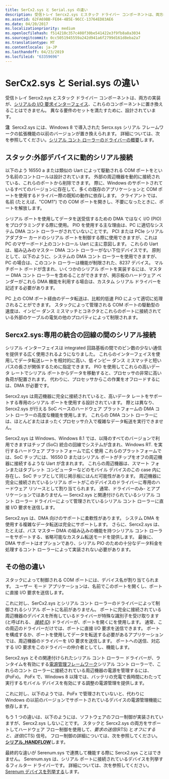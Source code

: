 ```yaml
---
title: SerCx2.sys と Serial.sys の違い
description: 受信トレイ Sercx2.sys とスタック ドライバー コンポーネントは、両方は、シリアルの I/O 要求インターフェイスを実装、これらのコンポーネントは互換性がありません。 異なる要件のセットを満たすために、設計されています。
ms.assetid: 62FA69BB-FE04-4B5E-96CC-13764ED83AE6
ms.date: 04/20/2017
ms.localizationpriority: medium
ms.openlocfilehash: f514210c357c408f30be541422e3f9fb8a8a3034
ms.sourcegitcommit: 0cc5051945559a242d941a6f2799d161d8eba2a7
ms.translationtype: MT
ms.contentlocale: ja-JP
ms.lasthandoff: 04/23/2019
ms.locfileid: "63359696"
---
```

# <a name="differences-between-sercx2sys-and-serialsys"></a>SerCx2.sys と Serial.sys の違い


受信トレイ Sercx2.sys とスタック ドライバー コンポーネントは、両方の実装が、[シリアルの I/O 要求インターフェイス](serial-i-o-request-interface.md)、これらのコンポーネントに置き換えることはできません。 異なる要件のセットを満たすために、設計されています。

**注**  Sercx2.sys には、Windows 8 で導入された Sercx.sys シリアル フレームワークの拡張機能の以前のバージョンが置き換えられます。 詳細については、次を参照してください。[シリアル コント ローラーのドライバーの概要](serial-drivers-overview.md)します。

 

## <a name="serialsys-dynamic-serial-connections-to-external-devices"></a>スタック:外部デバイスに動的シリアル接続


以下のよう 16550 a または類似の Uart によって駆動される COM ポートをという名前のコントロールは設計されています。 外部の周辺機器を動的に接続されている、これらのポートから削除できます。 際に、Windows のサポートされているすべてのバージョンに存在して、多くの既存のアプリケーションと COM ポートを使用するドライバー際の既知の動作に依存します。 クライアントでは、名前 (たとえば、"COM1") での COM ポートを開きし、不要になったときに、ポートを解放します。

シリアル ポートを使用してデータを送受信するための DMA ではなく I/O (PIO) をプログラミングする際に使用。 PIO を使用する主な理由は、PC に適切なシステム DMA コント ローラーがされていないことです。 PCI または PCIe シリアル アダプター カードのシリアル ポートを制御する際に使用できますが、これは PC のマザーボード上のコントロール Uart に主に意図します。 これらの Uart は、組み込みのマスター DMA コント ローラーがない下位デバイスです。 原則として、以下のように、システムの DMA コント ローラーを使用できますが、PC の場合は、このコント ローラーは機能が制限された、8237 デバイス。 マルチポート ボードが含まれ、いくつかのシリアル ポートを実装するには、マスター DMA コント ローラーを含めることができますが、掲示板のハードウェア ベンダーがこれら DMA 機能を利用する場合は、カスタム シリアル ドライバーを記述する必要があります。

PC 上の COM ポート経由のデータ転送は、比較的低速 PIO によって適切に処理されることができます。 スタックによって管理される COM ポートの駆動型の速度は、インピー ダンス ミスマッチとコネクタとこれらのポートに接続されている外部のケーブルの電気の他のプロパティによって制限されます。

## <a name="sercx2sys-dedicated-serial-connections-between-integrated-circuits"></a>Sercx2.sys:専用の統合の回線の間のシリアル接続


シリアル インターフェイスは integrated 回路基板の間でのピン数の少ない通信を提供する広く使用されるようになりました。 これらのインターフェイスを使用してデータ転送レートを相対的に高い、低インピー ダンス ミスマッチと短いパスの長さが関係するために指定できます。 PIO を使用してこれらの高いデータ レートでシリアル ポートからデータを移動すると、プロセッサの非常に高い負荷が配置されます。 代わりに、プロセッサからこの作業をオフロードするには、DMA が必要です。

Sercx2.sys は周辺機器に完全に接続されていると、高いデータ レートをサポートする専用のシリアル ポートを使用する設計されています。 際とは異なり、Sercx2.sys が行える SoC ベースのハードウェア プラットフォームの DMA コント ローラーの高度な機能を使用します。 これらの DMA コント ローラーには、ほとんどまたはまったくプロセッサ介入で複雑なデータ転送を実行できません。

Sercx2.sys は Windows、Windows 8.1 では、以降のすべてのバージョンで利用できますはチップ (SoC) 統合の回線でシステムが含まれ、Windows RT. を実行するハードウェア プラットフォームで広く使用 これらのプラットフォームでは、SoC チップには、16550 D またはシリアル ポートがチップをオフの周辺機器に接続するような Uart が含まれます。 これらの周辺機器は、スマート フォンまたはタブレット コンピューターなどのモバイル デバイスのこの case 内に存在し、SoC チップとして同じ掲示板にはんだ可能性があります。 周辺機器に完全に接続されているシリアル ポートがこのデバイスのドライバーに専用のハードウェア リソースとして割り当てられます。 通常、ドライバーのみ- とアプリケーションではありません — Sercx2.sys と関連付けられているシリアル コント ローラー ドライバーによって管理されているシリアル コント ローラーに直接 I/O 要求を送信します。

Sercx2.sys は、DMA 向けのサポートに柔軟性があります。 システム DMA を使用する複雑なデータ転送は完全にサポートします。 さらに、Sercx2.sys は、たとえば、バス マスター DMA の組み込みの機能を持つシリアル コント ローラーをサポートする、省略可能なカスタム転送モードを提供します。 最後に、DMA サポートはオプションであり、シリアル PIO のための十分なデータ料金を処理するコント ローラーによって実装されない必要があります。

## <a name="other-differences"></a>その他の違い


スタックによって制御される COM ポートには、デバイス名が割り当てられます。 ユーザー モード アプリケーションは、名前でこのポートを開くし、ポートに直接 I/O 要求を送信します。

これに対し、SerCx2.sys とシリアル コント ローラーのドライバーによって制御されるシリアル ポートに名前がありません。 ポートに完全に接続されている周辺機器のデバイスを所有しているドライバーが特殊な識別子を受け取ります (と呼ばれる、 [*接続 ID*](connection-ids-for-serially-connected-peripheral-devices.md)) ドライバーが、ポートを開くにを使用します。 通常、この周辺のドライバーだけでは、ポートに直接 I/O 要求を送信できます。 ポートを構成するか、ポートを使用してデータを転送する必要があるアプリケーションでは、周辺機器のドライバーを I/O 要求を送信します。 ポートへの送信、対応する I/O 要求をこのドライバーの仲介者としてし、機能します。

Sercx2.sys とその関連付けられたシリアル コント ローラー ドライバーが、ランタイムを有効にする[電源管理フレームワーク](https://msdn.microsoft.com/library/windows/hardware/hh406637)シリアル コント ローラーで、これらのコント ローラーに接続されている周辺機器の電源を管理するには、(PoFx)。 PoFx で、Windows 8 以降では、バッテリの充電で長時間にわたって実行するモバイル デバイスを有効にする調整の電源管理を提供します。

これに対し、以下のようでは、PoFx で管理されていないと、代わりに Windows の以前のバージョンでサポートされているデバイスの電源管理機能に依存します。

もう 1 つの違いは、以下のようには、ソフトウェアのフロー制御が実装されていますが、Sercx2.sys しないことです。 スタックと Sercx2.sys の両方をサポートしてハードウェア フロー制御を使用して、*要求の送信*(RTS) と*オフにすると、送信*(CTS) 信号。 フロー制御の詳細については、次を参照してください。 [**シリアル\_HANDFLOW**](https://msdn.microsoft.com/library/windows/hardware/jj680685)します。

最終的な違いが Serenum.sys で連携して機能する際に Sercx2.sys ことはできません。 Serenum.sys は、シリアル ポートに接続されているデバイスを列挙するフィルター ドライバーです。 詳細については、次を参照してください。 [Serenum デバイスを列挙する](enumerating-serenum-devices.md)します。

 

 




